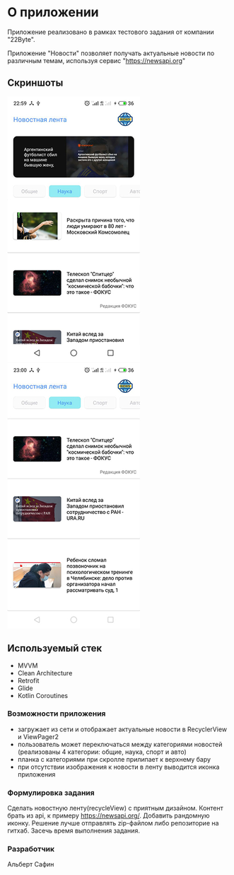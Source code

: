 # О приложении
Приложение реализовано в рамках тестового задания от компании "22Byte".

Приложение "Новости" позволяет получать актуальные новости по различным темам, используя сервис "https://newsapi.org"

## Скриншоты
![alt text](screenshots/first.jpg "1") ![alt text](screenshots/second.jpg "2")

## Используемый стек
- MVVM
- Clean Architecture
- Retrofit
- Glide
- Kotlin Coroutines

### Возможности приложения
- загружает из сети и отображает актуальные новости в RecyclerView и ViewPager2
- пользователь может переключаться между категориями новостей (реализованы 4 категории: общие, наука, спорт и авто)
- планка с категориями при скролле прилипает к верхнему бару
- при отсутствии изображения к новости в ленту выводится иконка приложения

### Формулировка задания
Сделать новостную ленту(recycleView) с приятным дизайном.
Контент брать из api, к примеру https://newsapi.org/.
Добавить рандомную иконку. Решение лучше отправлять zip-файлом либо репозиторие на гитхаб. Засечь время выполнения задания.


### Разработчик
Альберт Сафин
